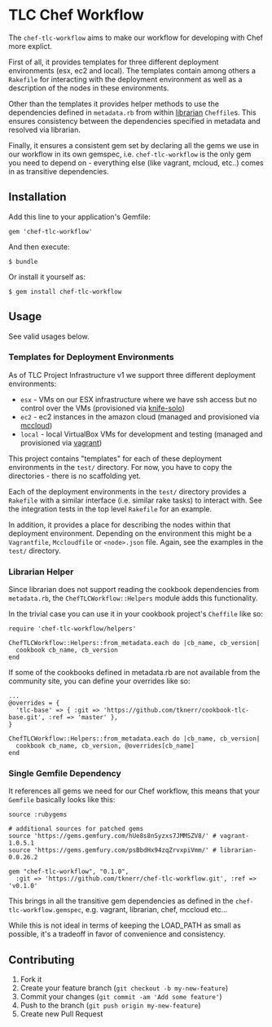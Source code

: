 # TLC Chef Workflow

The `chef-tlc-workflow` aims to make our workflow for developing with Chef more explict.

First of all, it provides templates for three different deployment environments (esx, ec2 and local). The templates contain among others a `Rakefile` for interacting with the deployment environment as well as a description of the nodes in these environments.

Other than the templates it provides helper methods to use the dependencies defined in `metadata.rb` from within [librarian](https://github.com/applicationsonline/librarian) `Cheffile`s. This ensures consistency between the dependencies specified in metadata and resolved via librarian. 

Finally, it ensures a consistent gem set by declaring all the gems we use in our workflow in its own gemspec, i.e. `chef-tlc-workflow` is the only gem you need to depend on - everything else (like vagrant, mcloud, etc..) comes in as transitive dependencies.

## Installation

Add this line to your application's Gemfile:

    gem 'chef-tlc-workflow'

And then execute:

    $ bundle

Or install it yourself as:

    $ gem install chef-tlc-workflow


## Usage

See valid usages below.

### Templates for Deployment Environments

As of TLC Project Infrastructure v1 we support three different deployment environments:

 * `esx` - VMs on our ESX infrastructure where we have ssh access but no control over the VMs (provisioned via [knife-solo](http://matschaffer.github.com/knife-solo/)) 
 * `ec2` - ec2 instances in the amazon cloud (managed and provisioned via [mccloud](https://github.com/jedi4ever/mccloud))
 * `local` - local VirtualBox VMs for development and testing (managed and provisioned via [vagrant](http://vagrantup.com))

This project contains "templates" for each of these deployment environments in the `test/` directory. For now, you have to copy the directories - there is no scaffolding yet. 

Each of the deployment environments in the `test/` directory provides a `Rakefile` with a similar interface (i.e. similar rake tasks) to interact with. See the integration tests in the top level `Rakefile` for an example.

In addition, it provides a place for describing the nodes within that deployment environment. Depending on the environment this might be a `Vagrantfile`, `Mccloudfile` or `<node>.json` file. Again, see the examples in the `test/` directory. 

### Librarian Helper

Since librarian does not support reading the cookbook dependencies from `metadata.rb`, the `ChefTLCWorkflow::Helpers` module adds this functionality.

In the trivial case you can use it in your cookbook project's `Cheffile` like so:

    require 'chef-tlc-workflow/helpers'

    ChefTLCWorkflow::Helpers::from_metadata.each do |cb_name, cb_version|
      cookbook cb_name, cb_version
    end

If some of the cookbooks defined in metadata.rb are not available from the community site, you can define your overrides like so: 

    ...
    @overrides = {
      'tlc-base' => { :git => 'https://github.com/tknerr/cookbook-tlc-base.git', :ref => 'master' },
    }

    ChefTLCWorkflow::Helpers::from_metadata.each do |cb_name, cb_version|
      cookbook cb_name, cb_version, @overrides[cb_name]
    end


### Single Gemfile Dependency

It references all gems we need for our Chef workflow, this means that your `Gemfile` basically looks like this:

```
source :rubygems

# additional sources for patched gems
source 'https://gems.gemfury.com/hUe8s8nSyzxs7JMMSZV8/' # vagrant-1.0.5.1
source 'https://gems.gemfury.com/psBbdHx94zqZrvxpiVmm/' # librarian-0.0.26.2

gem "chef-tlc-workflow", "0.1.0",
  :git => 'https://github.com/tknerr/chef-tlc-workflow.git', :ref => 'v0.1.0'
```

This brings in all the transitive gem dependencies as defined in the `chef-tlc-workflow.gemspec`, e.g. vagrant, librarian, chef, mccloud etc...

While this is not ideal in terms of keeping the LOAD_PATH as small as possible, it's a tradeoff in favor of convenience and consistency.


## Contributing

1. Fork it
2. Create your feature branch (`git checkout -b my-new-feature`)
3. Commit your changes (`git commit -am 'Add some feature'`)
4. Push to the branch (`git push origin my-new-feature`)
5. Create new Pull Request
